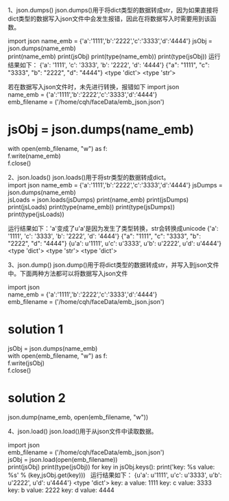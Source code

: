 1、json.dumps()
    json.dumps()用于将dict类型的数据转成str，因为如果直接将dict类型的数据写入json文件中会发生报错，因此在将数据写入时需要用到该函数。

import json
name_emb = {'a':'1111','b':'2222','c':'3333','d':'4444'} 
jsObj = json.dumps(name_emb)    
print(name_emb)
print(jsObj)
print(type(name_emb))
print(type(jsObj))
运行结果如下：
{'a': '1111', 'c': '3333', 'b': '2222', 'd': '4444'}
{"a": "1111", "c": "3333", "b": "2222", "d": "4444"}
<type 'dict'>
<type 'str'>

若在数据写入json文件时，未先进行转换，报错如下
import json  
name_emb = {'a':'1111','b':'2222','c':'3333','d':'4444'}          
emb_filename = ('/home/cqh/faceData/emb_json.json')   
# jsObj = json.dumps(name_emb)     
with open(emb_filename, "w") as f:  
    f.write(name_emb)  
    f.close()  

2、json.loads()
	json.loads()用于将str类型的数据转成dict。	
import json
name_emb = {'a':'1111','b':'2222','c':'3333','d':'4444'} 
jsDumps = json.dumps(name_emb)    
jsLoads = json.loads(jsDumps) 
print(name_emb)
print(jsDumps)
print(jsLoads)
print(type(name_emb))
print(type(jsDumps))
print(type(jsLoads))     

运行结果如下：'a'变成了u'a'是因为发生了类型转换，str会转换成unicode
{'a': '1111', 'c': '3333', 'b': '2222', 'd': '4444'}
{"a": "1111", "c": "3333", "b": "2222", "d": "4444"}
{u'a': u'1111', u'c': u'3333', u'b': u'2222', u'd': u'4444'}
<type 'dict'>
<type 'str'>
<type 'dict'>

3、json.dump()
	json.dump()用于将dict类型的数据转成str，并写入到json文件中。下面两种方法都可以将数据写入json文件

import json   
name_emb = {'a':'1111','b':'2222','c':'3333','d':'4444'}            
emb_filename = ('/home/cqh/faceData/emb_json.json')  
# solution 1
jsObj = json.dumps(name_emb)    
with open(emb_filename, "w") as f:  
    f.write(jsObj)  
    f.close()      
# solution 2   
json.dump(name_emb, open(emb_filename, "w"))

4、json.load()
	json.load()用于从json文件中读取数据。

import json  
emb_filename = ('/home/cqh/faceData/emb_json.json')  
jsObj = json.load(open(emb_filename))    
print(jsObj)
print(type(jsObj))
for key in jsObj.keys():
    print('key: %s   value: %s' % (key,jsObj.get(key)))
 
运行结果如下：
{u'a': u'1111', u'c': u'3333', u'b': u'2222', u'd': u'4444'}
<type 'dict'>
key: a   value: 1111
key: c   value: 3333
key: b   value: 2222
key: d   value: 4444
